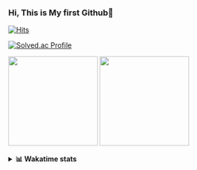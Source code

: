 ### Hi, This is My first Github👋
[![Hits](https://hits.seeyoufarm.com/api/count/incr/badge.svg?url=https%3A%2F%2Fgithub.com%2FJonghyun-Park1027&count_bg=%2379C83D&title_bg=%23555555&icon=&icon_color=%23E7E7E7&title=hits&edge_flat=false)](https://hits.seeyoufarm.com)
<br>

[![Solved.ac Profile](http://mazassumnida.wtf/api/v2/generate_badge?boj=ppjjhh1027)](https://solved.ac/ppjjhh1027/)

<p>
  <img height="180em" src="https://github-readme-stats-eight-rho-29.vercel.app/api?username=Jonghyun-Park1027&show_icons=true&include_all_commits=true&bg_color=30,e96443,904e95&title_color=fff&text_color=fff">
  <img height="180em" src="https://github-readme-stats-eight-rho-29.vercel.app/api/top-langs/?username=Jonghyun-Park1027&layout=compact&bg_color=30,e96443,904e95&title_color=fff&text_color=fff">


</p>
<details>
<summary><b>📊 Wakatime stats</b><br></summary>
<div>
<hr/>




<!--START_SECTION:waka-->
![Code Time](http://img.shields.io/badge/Code%20Time-69%20hrs%2014%20mins-blue)

![Profile Views](http://img.shields.io/badge/Profile%20Views-531-blue)

**🐱 My GitHub Data** 

> 🏆 71 Contributions in the Year 2023
 > 
> 📦 27.4 kB Used in GitHub's Storage 
 > 
> 🚫 Not Opted to Hire
 > 
> 📜 6 Public Repositories 
 > 
> 🔑 4 Private Repositories  
 > 
**I'm an Early 🐤** 

```text
🌞 Morning    9 commits      ██░░░░░░░░░░░░░░░░░░░░░░░   8.26% 
🌆 Daytime    65 commits     ███████████████░░░░░░░░░░   59.63% 
🌃 Evening    29 commits     ██████░░░░░░░░░░░░░░░░░░░   26.61% 
🌙 Night      6 commits      █░░░░░░░░░░░░░░░░░░░░░░░░   5.5%

```
📅 **I'm Most Productive on Sunday** 

```text
Monday       8 commits      █░░░░░░░░░░░░░░░░░░░░░░░░   7.34% 
Tuesday      4 commits      █░░░░░░░░░░░░░░░░░░░░░░░░   3.67% 
Wednesday    4 commits      █░░░░░░░░░░░░░░░░░░░░░░░░   3.67% 
Thursday     1 commits      ░░░░░░░░░░░░░░░░░░░░░░░░░   0.92% 
Friday       19 commits     ████░░░░░░░░░░░░░░░░░░░░░   17.43% 
Saturday     30 commits     ███████░░░░░░░░░░░░░░░░░░   27.52% 
Sunday       43 commits     █████████░░░░░░░░░░░░░░░░   39.45%

```


📊 **This Week I Spent My Time On** 

```text
⌚︎ Time Zone: Asia/Seoul

💬 Programming Languages: 
Jupyter                  14 hrs 19 mins      ███████████████████░░░░░░   77.39% 
Markdown                 2 hrs 35 mins       ███░░░░░░░░░░░░░░░░░░░░░░   14.03% 
Python                   42 mins             █░░░░░░░░░░░░░░░░░░░░░░░░   3.84% 
CSV/TSV                  41 mins             █░░░░░░░░░░░░░░░░░░░░░░░░   3.76% 
GitIgnore file           8 mins              ░░░░░░░░░░░░░░░░░░░░░░░░░   0.76%

🔥 Editors: 
PyCharm                  18 hrs 30 mins      █████████████████████████   100.0%

🐱‍💻 Projects: 
Codingtest               8 hrs 23 mins       ███████████░░░░░░░░░░░░░░   45.37% 
Dacon                    8 hrs 13 mins       ███████████░░░░░░░░░░░░░░   44.44% 
English_study_Program    54 mins             █░░░░░░░░░░░░░░░░░░░░░░░░   4.88% 
naver_boostcourse        35 mins             ░░░░░░░░░░░░░░░░░░░░░░░░░   3.18% 
포디블록                     19 mins             ░░░░░░░░░░░░░░░░░░░░░░░░░   1.73%

💻 Operating System: 
Windows                  18 hrs 30 mins      █████████████████████████   100.0%

```

**I Mostly Code in Jupyter Notebook** 

```text
Jupyter Notebook         6 repos             ████████████████░░░░░░░░░   66.67% 
Python                   1 repo              ██░░░░░░░░░░░░░░░░░░░░░░░   11.11% 
HTML                     1 repo              ██░░░░░░░░░░░░░░░░░░░░░░░   11.11% 
R                        1 repo              ██░░░░░░░░░░░░░░░░░░░░░░░   11.11%

```



 Last Updated on 12/01/2023 18:46:56 UTC
<!--END_SECTION:waka-->
</details>




